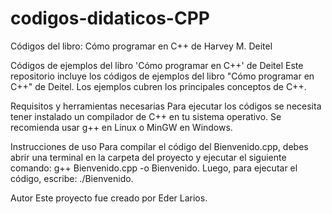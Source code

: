 # codigos-didaticos-CPP
Códigos del libro: Cómo programar en C++ de Harvey M. Deitel


Códigos de ejemplos del libro 'Cómo programar en C++' de Deitel
Este repositorio incluye los códigos de ejemplos del libro "Cómo programar en C++" de Deitel. 
Los ejemplos cubren los principales conceptos de C++.

Requisitos y herramientas necesarias
Para ejecutar los códigos se necesita tener instalado un compilador de C++ en tu sistema operativo. Se recomienda usar g++ en Linux o MinGW en Windows.

Instrucciones de uso
Para compilar el código del Bienvenido.cpp, debes abrir una terminal en la carpeta del proyecto y ejecutar el siguiente comando: g++ Bienvenido.cpp -o Bienvenido. 
Luego, para ejecutar el código, escribe: ./Bienvenido.

Autor
Este proyecto fue creado por Eder Larios.
